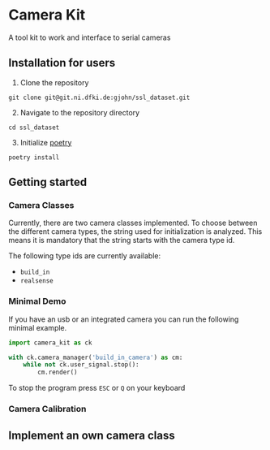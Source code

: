 # Camera Kit
A tool kit to work and interface to serial cameras


## Installation for users

1) Clone the repository 
```shell
git clone git@git.ni.dfki.de:gjohn/ssl_dataset.git
```
2) Navigate to the repository directory
```shell
cd ssl_dataset
 ```
3) Initialize [poetry](https://python-poetry.org/)
```shell
poetry install
```


## Getting started

### Camera Classes
Currently, there are two camera classes implemented. To choose between the different camera types, the string used for 
initialization is analyzed. This means it is mandatory that the string starts with the camera type id.

The following type ids are currently available:

- `build_in`
- `realsense`


### Minimal Demo

If you have an usb or an integrated camera you can run the following minimal example. 

``` python
import camera_kit as ck

with ck.camera_manager('build_in_camera') as cm:
    while not ck.user_signal.stop():
        cm.render()

```
To stop the program press `ESC` or `Q` on your keyboard

### Camera Calibration


## Implement an own camera class
